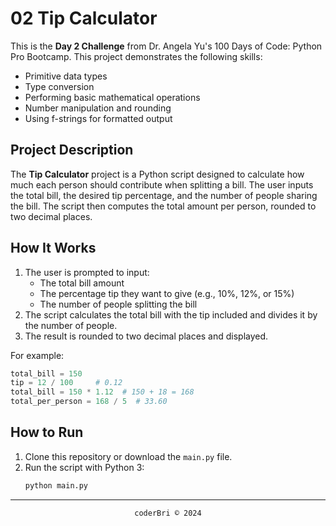 # 02 Tip Calculator

This is the **Day 2 Challenge** from Dr. Angela Yu's 100 Days of Code: Python Pro Bootcamp. This project demonstrates the following skills:
- Primitive data types
- Type conversion
- Performing basic mathematical operations
- Number manipulation and rounding
- Using f-strings for formatted output

## Project Description

The **Tip Calculator** project is a Python script designed to calculate how much each person should contribute when splitting a bill. The user inputs the total bill, the desired tip percentage, and the number of people sharing the bill. The script then computes the total amount per person, rounded to two decimal places.



## How It Works

1. The user is prompted to input:
   - The total bill amount
   - The percentage tip they want to give (e.g., 10%, 12%, or 15%)
   - The number of people splitting the bill
2. The script calculates the total bill with the tip included and divides it by the number of people.
3. The result is rounded to two decimal places and displayed.

For example:
```python
total_bill = 150
tip = 12 / 100     # 0.12
total_bill = 150 * 1.12  # 150 + 18 = 168
total_per_person = 168 / 5  # 33.60
```

## How to Run

1. Clone this repository or download the `main.py` file.
2. Run the script with Python 3:
   ```bash
   python main.py
   ```

---

<section align="center">
  <code>coderBri © 2024</code>
</section>
